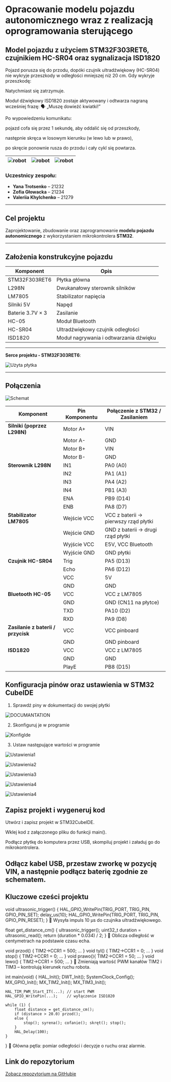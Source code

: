 # Opracowanie modelu pojazdu autonomicznego wraz z realizacją oprogramowania sterującego 

## Model pojazdu z użyciem STM32F303RET6, czujnikiem HC-SR04 oraz sygnalizacja ISD1820

Pojazd porusza się do przodu, dopóki czujnik ultradźwiękowy (HC-SR04) nie wykryje przeszkody w odległości mniejszej niż 20 cm. Gdy wykryje przeszkodę:

Natychmiast się zatrzymuje.

Moduł dźwiękowy ISD1820 zostaje aktywowany i odtwarza nagraną wcześniej frazę:
🗣️ „Muszę dowieźć kwiatki!”

Po wypowiedzeniu komunikatu:

pojazd cofa się przez 1 sekundę, aby oddalić się od przeszkody,

następnie skręca w losowym kierunku (w lewo lub w prawo),

po skręcie ponownie rusza do przodu i cały cykl się powtarza.



| ![robot](img/proces_obudowa1.jpg) | ![robot](img/proces_obudowa2.jpg) | ![robot](img/proces_obudowa3.jpg) |
|------------------------|------------------------|------------------------|

### Uczestnicy zespołu:
- **Yana Trotsenko** – 21232  
- **Zofia Głowacka** – 21234   
- **Valeriia Khylchenko** – 21279 

---

## Cel projektu

Zaprojektowanie, zbudowanie oraz zaprogramowanie **modelu pojazdu autonomicznego** z wykorzystaniem mikrokontrolera **STM32**.

---

## Założenia konstrukcyjne pojazdu

| Komponent                           | Opis                                      |
|-------------------------------------|-------------------------------------------|
| STM32F303RET6                       | Płytka główna                             |
| L298N                               | Dwukanałowy sterownik silników            |
| LM7805                              | Stabilizator napięcia                     |
| Silniki 5V                          | Napęd                                     |
| Baterie 3.7V × 3                    | Zasilanie                                 |
| HC-05                               | Moduł Bluetooth                           |
| HC-SR04                             | Ultradźwiękowy czujnik odległości         |
| ISD1820                             | Moduł nagrywania i odtwarzania dźwięku    |
---

 **Serce projektu - STM32F303RET6**:  



![Użyta płytka](img/PLYTKA.png)

---

## Połączenia

![Schemat](img/schematnormalny.png)


| Komponent             | Pin Komponentu | Połączenie z STM32 / Zasilaniem        |
|-----------------------|----------------|-----------------------------------------|
| **Silniki (poprzez L298N)** | Motor A+          | VIN                                     |
|                       | Motor A-          | GND                                     |
|                       | Motor B+          | VIN                                     |
|                       | Motor B-          | GND                                     |
| **Sterownik L298N**   | IN1               | PA0 (A0)                                |
|                       | IN2               | PA1 (A1)                                |
|                       | IN3               | PA4 (A2)                                |
|                       | IN4               | PB1 (A3)                                |
|                       | ENA               | PB9 (D14)                               |
|                       | ENB               | PA8 (D7)                                |
| **Stabilizator LM7805** | Wejście VCC       | VCC z baterii → pierwszy rząd płytki    |
|                       | Wejście GND       | GND z baterii → drugi rząd płytki       |
|                       | Wyjście VCC       | E5V, VCC Bluetooth                      |
|                       | Wyjście GND       | GND płytki                              |
| **Czujnik HC-SR04**   | Trig              | PA5 (D13)                               |
|                       | Echo              | PA6 (D12)                               |
|                       | VCC               | 5V                                      |
|                       | GND               | GND                                     |
| **Bluetooth HC-05**   | VCC               | VCC z LM7805                            |
|                       | GND               | GND (CN11 na płytce)                    |
|                       | TXD               | PA10 (D2)                               |
|                       | RXD               | PA9 (D8)                                |
| **Zasilanie z baterii / przycisk** | VCC | VCC pinboard                             |
|                                | GND | GND pinboard    
| **ISD1820**           | VCC               | VCC z LM7805                            |
|                       | GND               | GND                                     |
|                       | PlayE             | PB8 (D15)                               |

## Konfiguracja pinów oraz ustawienia w STM32 CubeIDE

1. Sprawdź piny w dokumentacji do swojej płytki
   
![DOCUMANTATION](img/extension_connectors.png)

2. Skonfiguruj je w programie
   
![KonfigIde](img/configide.jpg)

3. Ustaw następujące wartości w programie
   
![Ustawienia1](img/ustaw1.jpg)

![Ustawienia2](img/ustaw2.jpg)

![Ustawienia3](img/ustaw3.jpg)

![Ustawienia4](img/ustaw4.jpg)

![Ustawienia4](img/ustaw5.jpg)

## Zapisz projekt i wygeneruj kod

Utwórz i zapisz projekt w STM32CubeIDE.

Wklej kod z załączonego pliku do funkcji main().

Podłącz płytkę do komputera przez USB, skompiluj projekt i załaduj go do mikrokontrolera.

Odłącz kabel USB, przestaw zworkę w pozycję VIN, a następnie podłącz baterię zgodnie ze schematem.
---

## Kluczowe cześci projektu 

void ultrasonic_trigger() {
    HAL_GPIO_WritePin(TRIG_PORT, TRIG_PIN, GPIO_PIN_SET);
    delay_us(10);
    HAL_GPIO_WritePin(TRIG_PORT, TRIG_PIN, GPIO_PIN_RESET);
}
📌 Wysyła impuls 10 μs do czujnika ultradźwiękowego.

float get_distance_cm() {
    ultrasonic_trigger();
    uint32_t duration = ultrasonic_read();
    return (duration * 0.034) / 2;
}
📌 Oblicza odległość w centymetrach na podstawie czasu echa.


void przod() { TIM2->CCR1 = 500; ... }
void tyl()  { TIM2->CCR1 = 0;   ... }
void stop() { TIM2->CCR1 = 0;   ... }
void prawo(){ TIM2->CCR1 = 50;  ... }
void lewo() { TIM2->CCR1 = 500; ... }
📌 Zmieniają wartość PWM kanałów TIM2 i TIM3 – kontrolują kierunek ruchu robota.

int main(void) {
    HAL_Init();
    DWT_Init();
    SystemClock_Config();
    MX_GPIO_Init();
    MX_TIM2_Init();
    MX_TIM3_Init();
    
    HAL_TIM_PWM_Start_IT(...); // start PWM
    HAL_GPIO_WritePin(...);    // wyłączenie ISD1820

    while (1) {
        float distance = get_distance_cm();
        if (distance > 20.0) przod();
        else {
            stop(); syrena(); cofanie(); skręt(); stop();
        }
        HAL_Delay(100);
    }
}
📌 Główna pętla: pomiar odległości i decyzje o ruchu oraz alarmie.







## Link do repozytorium 
[Zobacz repozytorium na GitHubie](https://github.com/yunayana/Projekt_SWiM_2025)

